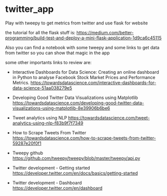 # twitter_app
Play with tweepy to get metrics from twitter and use flask for website

the tutorial for all the flask stuff is:
https://medium.com/better-programming/build-test-and-deploy-a-mini-flask-application-1d9ca6c45115

Also you can find a notebook with some tweepy and some links to get data from twitter so you can show that magic in the app

some other importants links to review are:
* Interactive Dashboards for Data Science:
Creating an online dashboard in Python to analyse Facebook Stock Market Prices and Performance Metrics.
https://towardsdatascience.com/interactive-dashboards-for-data-science-51aa038279e5

* Developing Good Twitter Data Visualizations using Matplotlib
https://towardsdatascience.com/developing-good-twitter-data-visualizations-using-matplotlib-8e39906b6be6

* Tweet analytics using NLP
https://towardsdatascience.com/tweet-analytics-using-nlp-f83b9f7f7349

* How to Scrape Tweets From Twitter
https://towardsdatascience.com/how-to-scrape-tweets-from-twitter-59287e20f0f1

* Tweepy github
https://github.com/tweepy/tweepy/blob/master/tweepy/api.py

* Twitter development - Getting started
https://developer.twitter.com/en/docs/basics/getting-started

* Twitter development - Dashboard
https://developer.twitter.com/en/dashboard